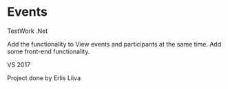 # Events
TestWork
.Net

Add the functionality to View events and participants at the same time.
Add some front-end functionality.

VS 2017

Project done by
Erlis Liiva
